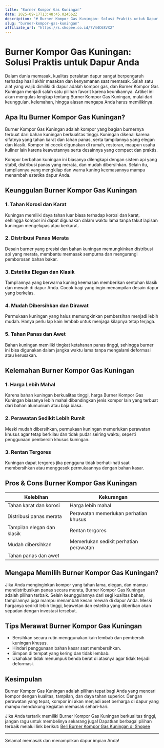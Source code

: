 ```yaml
---
title: "Burner Kompor Gas Kuningan"
date: 2025-09-17T13:48:45.024562Z
description: "# Burner Kompor Gas Kuningan: Solusi Praktis untuk Dapur Anda..."
slug: "burner-kompor-gas-kuningan"
affiliate_url: "https://s.shopee.co.id/7V44C68VX2"
---
```

# Burner Kompor Gas Kuningan: Solusi Praktis untuk Dapur Anda

Dalam dunia memasak, kualitas peralatan dapur sangat berpengaruh terhadap hasil akhir masakan dan kenyamanan saat memasak. Salah satu alat yang wajib dimiliki di dapur adalah kompor gas, dan Burner Kompor Gas Kuningan menjadi salah satu pilihan favorit karena keunikannya. Artikel ini akan mengulas lengkap tentang Burner Kompor Gas Kuningan, mulai dari keunggulan, kelemahan, hingga alasan mengapa Anda harus memilikinya.

## Apa Itu Burner Kompor Gas Kuningan?

Burner Kompor Gas Kuningan adalah kompor yang bagian burnernya terbuat dari bahan kuningan berkualitas tinggi. Kuningan dikenal karena sifatnya yang tahan karat dan tahan panas, serta tampilannya yang elegan dan klasik. Kompor ini cocok digunakan di rumah, restoran, maupun usaha kuliner lain karena keawetannya serta desainnya yang compact dan praktis.

Kompor berbahan kuningan ini biasanya dilengkapi dengan sistem api yang stabil, distribusi panas yang merata, dan mudah dibersihkan. Selain itu, tampilannya yang mengkilap dan warna kuning keemasannya mampu menambah estetika dapur Anda.

## Keunggulan Burner Kompor Gas Kuningan

### 1. Tahan Korosi dan Karat

Kuningan memiliki daya tahan luar biasa terhadap korosi dan karat, sehingga kompor ini dapat digunakan dalam waktu lama tanpa takut lapisan kuningan mengelupas atau berkarat.

### 2. Distribusi Panas Merata

Desain burner yang presisi dan bahan kuningan memungkinkan distribusi api yang merata, membantu memasak sempurna dan mengurangi pemborosan bahan bakar.

### 3. Estetika Elegan dan Klasik

Tampilannya yang berwarna kuning keemasan memberikan sentuhan klasik dan mewah di dapur Anda. Cocok bagi yang ingin menampilan desain dapur yang berkelas.

### 4. Mudah Dibersihkan dan Dirawat

Permukaan kuningan yang halus memungkinkan pembersihan menjadi lebih mudah. Hanya perlu lap kain lembab untuk menjaga kilapnya tetap terjaga.

### 5. Tahan Panas dan Awet

Bahan kuningan memiliki tingkat ketahanan panas tinggi, sehingga burner ini bisa digunakan dalam jangka waktu lama tanpa mengalami deformasi atau kerusakan.

## Kelemahan Burner Kompor Gas Kuningan

### 1. Harga Lebih Mahal

Karena bahan kuningan berkualitas tinggi, harga Burner Kompor Gas Kuningan biasanya lebih mahal dibandingkan jenis kompor lain yang terbuat dari bahan alumunium atau baja biasa.

### 2. Perawatan Sedikit Lebih Rumit

Meski mudah dibersihkan, permukaan kuningan memerlukan perawatan khusus agar tetap berkilau dan tidak pudar seiring waktu, seperti penggunaan pembersih khusus kuningan.

### 3. Rentan Tergores

Kuningan dapat tergores jika pengguna tidak berhati-hati saat membersihkan atau menggesek permukaannya dengan bahan kasar.

## Pros & Cons Burner Kompor Gas Kuningan

| Kelebihan                                         | Kekurangan                               |
|----------------------------------------------------|------------------------------------------|
| Tahan karat dan korosi                           | Harga lebih mahal                     |
| Distribusi panas merata                           | Perawatan memerlukan perhatian khusus|
| Tampilan elegan dan klasik                        | Rentan tergores                        |
| Mudah dibersihkan                                | Memerlukan sedikit perhatian perawatan|
| Tahan panas dan awet                              |                                          |

## Mengapa Memilih Burner Kompor Gas Kuningan?

Jika Anda menginginkan kompor yang tahan lama, elegan, dan mampu mendistribusikan panas secara merata, Burner Kompor Gas Kuningan adalah pilihan terbaik. Selain keunggulannya dari segi kualitas bahan, tampilannya juga mampu menambah kesan mewah di dapur Anda. Meski harganya sedikit lebih tinggi, keawetan dan estetika yang diberikan akan sepadan dengan investasi tersebut.

## Tips Merawat Burner Kompor Gas Kuningan

- Bersihkan secara rutin menggunakan kain lembab dan pembersih kuningan khusus.
- Hindari penggunaan bahan kasar saat membersihkan.
- Simpan di tempat yang kering dan tidak lembab.
- Usahakan tidak menumpuk benda berat di atasnya agar tidak terjadi deformasi.

## Kesimpulan

Burner Kompor Gas Kuningan adalah pilihan tepat bagi Anda yang mencari kompor dengan kualitas, tampilan, dan daya tahan superior. Dengan perawatan yang tepat, kompor ini akan menjadi aset berharga di dapur yang mampu mendukung kegiatan memasak sehari-hari.

Jika Anda tertarik memiliki Burner Kompor Gas Kuningan berkualitas tinggi, jangan ragu untuk membelinya sekarang juga! Dapatkan berbagai pilihan terbaik melalui link berikut: [Beli Burner Kompor Gas Kuningan di Shopee](https://s.shopee.co.id/7V44C68VX2)

---

Selamat memasak dan menampilkan dapur impian Anda!